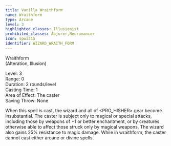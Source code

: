 ```yaml
---
title: Vanilla Wraithform
name: Wraithform
type: Arcane
level: 3
highlighted_classes: Illusionist
prohibited_classes: Abjurer,Necromancer
icon: spwi315
identifier: WIZARD_WRAITH_FORM
---
```

Wraithform   
(Alteration, Illusion)  
  
Level: 3  
Range: 0  
Duration: 2 rounds/level  
Casting Time: 1  
Area of Effect: The caster  
Saving Throw: None   
  
When this spell is cast, the wizard and all of &lt;PRO_HISHER&gt; gear become insubstantial. The caster is subject only to magical or special attacks, including those by weapons of +1 or better enchantment, or by creatures otherwise able to affect those struck only by magical weapons. The wizard also gains 25% resistance to magic damage. While in wraithform, the caster cannot cast either arcane or divine spells.  
